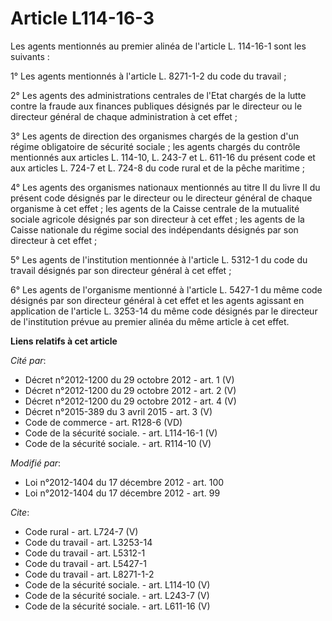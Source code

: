 # Article L114-16-3

Les agents mentionnés au premier alinéa de l'article L. 114-16-1 sont les suivants : 

1° Les agents mentionnés à l'article L. 8271-1-2 du code du travail ; 

2° Les agents des administrations centrales de l'Etat chargés de la lutte contre la fraude aux finances publiques désignés
par le directeur ou le directeur général de chaque administration à cet effet ; 

3° Les agents de direction des organismes chargés de la gestion d'un régime obligatoire de sécurité sociale ; les agents
chargés du contrôle mentionnés aux articles L. 114-10, L. 243-7 et L. 611-16 du présent code et aux articles L. 724-7 et L.
724-8 du code rural et de la pêche maritime ; 

4° Les agents des organismes nationaux mentionnés au titre II du livre II du présent code désignés par le directeur ou le
directeur général de chaque organisme à cet effet ; les agents de la Caisse centrale de la mutualité sociale agricole
désignés par son directeur à cet effet ; les agents de la Caisse nationale du régime social des indépendants désignés par son
directeur à cet effet ; 

5° Les agents de l'institution mentionnée à l'article L. 5312-1 du code du travail désignés par son directeur général à cet
effet ; 

6° Les agents de l'organisme mentionné à l'article L. 5427-1 du même code désignés par son directeur général à cet effet et
les agents agissant en application de l'article L. 3253-14 du même code désignés par le directeur de l'institution prévue au
premier alinéa du même article à cet effet.

**Liens relatifs à cet article**

_Cité par_:

  - Décret n°2012-1200 du 29 octobre 2012 - art. 1 (V)
  - Décret n°2012-1200 du 29 octobre 2012 - art. 2 (V)
  - Décret n°2012-1200 du 29 octobre 2012 - art. 4 (V)
  - Décret n°2015-389 du 3 avril 2015 - art. 3 (V)
  - Code de commerce - art. R128-6 (VD)
  - Code de la sécurité sociale. - art. L114-16-1 (V)
  - Code de la sécurité sociale. - art. R114-10 (V)

_Modifié par_:

  - Loi n°2012-1404 du 17 décembre 2012 - art. 100
  - Loi n°2012-1404 du 17 décembre 2012 - art. 99

_Cite_:

  - Code rural - art. L724-7 (V)
  - Code du travail - art. L3253-14
  - Code du travail - art. L5312-1
  - Code du travail - art. L5427-1
  - Code du travail - art. L8271-1-2
  - Code de la sécurité sociale. - art. L114-10 (V)
  - Code de la sécurité sociale. - art. L243-7 (V)
  - Code de la sécurité sociale. - art. L611-16 (V)
